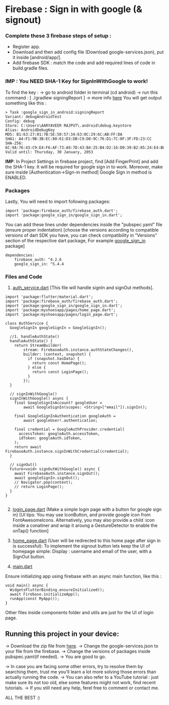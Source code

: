 # Firebase : Sign in with google (& signout) 

### Complete these 3 firebase steps of setup : 

- Register app.
- Download and then add config file (Download google-services.json), put it inside [android/app/].
- Add firebase SDK :  match the code and add required lines of code in build.gradle files.


### **IMP** : You NEED SHA-1 Key for SignInWithGoogle to work!

To find the key :
-> go to android folder in terminal (cd android)
-> run this command  :  [ ./gradlew signingReport ]
-> more info [here](https://developers.google.com/android/guides/client-auth?authuser=0&hl=en#using_gradles_signing_report)
You will get output something like this :

```
> Task :google_sign_in_android:signingReport
Variant: debugAndroidTest
Config: debug
Store: C:\Users\AARYAVEER RAJPUT\.android\debug.keystore
Alias: AndroidDebugKey
MD5: B1:63:27:01:7B:5E:50:57:34:63:0C:29:6C:AB:FF:DA
SHA1: A4:F1:9B:3B:EC:80:61:D3:DB:C9:D8:9C:76:D1:7C:0F:3F:FD:23:CC
SHA-256: 6C:9A:76:43:C9:E4:F6:AF:73:A9:7D:43:B4:25:B4:D2:16:D0:39:B2:85:24:E4:B8:59:C7:63:09:66:E0:BB:66
Valid until: Thursday, 30 January, 2053

```

**IMP**: In Project Settings in firebase project, find [Add FingerPrint] and add the SHA-1 key. It will be required for google sign in to work.
Moreover, make sure inside [Authentication->Sign-in method] Google Sign in method is ENABLED.


### Packages
Lastly, 
You will need to import following packages:

```
import 'package:firebase_auth/firebase_auth.dart';
import 'package:google_sign_in/google_sign_in.dart'; 
```

You can add these lines under dependencies inside the "pubspec.yaml" file  (ensure proper indentation) [choose the versions according to compatible versions of dart SDK you have, you can check compatibility in "Versions" section of the respective dart package, For example [google_sign_in](https://pub.dev/packages/google_sign_in/versions) package]

```
dependencies:
    firebase_auth: ^4.2.6
    google_sign_in: ^5.4.4
```

### Files and Code

1. [auth_service.dart](https://github.com/AKR-2803/FlutterPractice/blob/day7_firebase/lib/auth_service.dart) [This file will handle signIn and signOut methods].


```
import 'package:flutter/material.dart';
import 'package:firebase_auth/firebase_auth.dart';
import 'package:google_sign_in/google_sign_in.dart';
import 'package:myshoesapp/pages/home_page.dart';
import 'package:myshoesapp/pages/login_page.dart';

class AuthService {
  GoogleSignIn googleSignIn = GoogleSignIn();

  //1. handleAuthState()
  handleAuthState() {
    return StreamBuilder(
        stream: FirebaseAuth.instance.authStateChanges(),
        builder: (context, snapshot) {
          if (snapshot.hasData) {
            return const HomePage();
          } else {
            return const LoginPage();
          }
        });
  }

  // signInWithGoogle()
  signInWithGoogle() async {
    final GoogleSignInAccount? googleUser =
        await GoogleSignIn(scopes: <String>["email"]).signIn();

    final GoogleSignInAuthentication googleAuth =
        await googleUser!.authentication;

    final credential = GoogleAuthProvider.credential(
      accessToken: googleAuth.accessToken,
      idToken: googleAuth.idToken,
    );
    return await FirebaseAuth.instance.signInWithCredential(credential);
  }

  // signOut()
  Future<void> signOutWithGoogle() async {
    await FirebaseAuth.instance.signOut();
    await googleSignIn.signOut();
    // Navigator.pop(context);
    // return LoginPage();
  }
}


```


2.  [login_page.dart](https://github.com/AKR-2803/FlutterPractice/blob/day7_firebase/lib/pages/login_page.dart)  (Make a simple login page with a button for google sign in)
[UI tips:  You may use IconButton, and provide google icon from FontAwesomeIcons. Alternatively, you may also provide a child :icon inside a conatiner and wrap it aroung a GestureDetector to enable the onTap() function]


3. [home_page.dart](https://github.com/AKR-2803/FlutterPractice/blob/day7_firebase/lib/pages/home_page.dart) (User will be redirected to this home page after sign in is successful): To implement the signout button lets keep the UI of homepage simple:
Display : username and email of the user, with a SignOut button.

4. [main.dart](https://github.com/AKR-2803/FlutterPractice/blob/day7_firebase/lib/main.dart) 

Ensure initializing app using firebase with an async main function, like this :

```
void main() async {
  WidgetsFlutterBinding.ensureInitialized();
  await Firebase.initializeApp();
  runApp(const MyApp());
}
```

Other files inside components folder and utils are just for the UI of login page.



## Running this project in your device: 

-> Download the zip file from [here](https://github.com/AKR-2803/FlutterPractice/tree/day7_firebase).
-> Change the google-services.json to your file from the firebase.
-> Change the versions of packages inside pubspec.yaml(if needed).
-> You are good to go.


-> In case you are facing some other errors, try to resolve them by searching them, trust me you'll learn a lot more solving those errors than actually running the code. 
-> You can also refer to a YouTube tutorial : just make sure its not too old, else some features might not work, find recent tutorials.
-> If you still need any help, ferel free to comment or contact me.


ALL THE BEST :)
